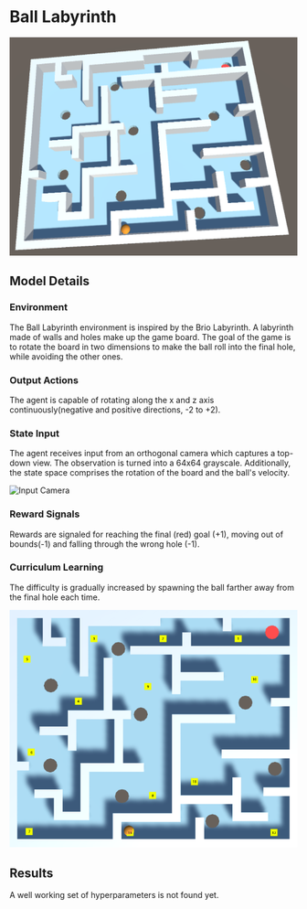 
# Ball Labyrinth

![Environment](images/BallLabyrinth/environment.png)

## Model Details

### Environment

The Ball Labyrinth environment is inspired by the Brio Labyrinth. A labyrinth made of walls and holes make up the game board. The goal of the game is to rotate the board in two dimensions to make the ball roll into the final hole, while avoiding the other ones.

### Output Actions

The agent is capable of rotating along the x and z axis continuously(negative and positive directions, -2 to +2).

### State Input

The agent receives input from an orthogonal camera which captures a top-down view. The observation is turned into a 64x64 grayscale. Additionally, the state space comprises the rotation of the board and the ball's velocity.

![Input Camera](images/BallLabyrinth/camera.png)

### Reward Signals

Rewards are signaled for reaching the final (red) goal (+1), moving out of bounds(-1) and falling through the wrong hole (-1).

### Curriculum Learning

The difficulty is gradually increased by spawning the ball farther away from the final hole each time.

![Input Camera](images/BallLabyrinth/curriculum.png)

## Results

A well working set of hyperparameters is not found yet.
